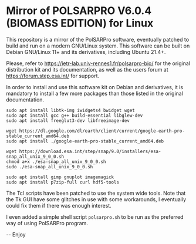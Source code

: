 Mirror of POLSARPRO V6.0.4 (BIOMASS EDITION) for Linux
======================================================

This repository is a mirror of the PolSARPro software, eventually
patched to build and run on a modern GNU/Linux system. This software can
be built on Debian GNU/Linux 11+ and its derivatives, including Ubuntu
21.4+.

Please, refer to https://ietr-lab.univ-rennes1.fr/polsarpro-bio/ for the
original distribution kit and its documentation, as well as the users
forum at https://forum.step.esa.int/ for support.

In order to install and use this software kit on Debian and derivatives,
it is mandatory to install a few more packages than those listed
in the original documentation.

```
sudo apt install libtk-img iwidgets4 bwidget wget
sudo apt install gcc g++ build-essential libglew-dev
sudo apt install freeglut3-dev libfreeimage-dev

wget https://dl.google.com/dl/earth/client/current/google-earth-pro-stable_current_amd64.deb
sudo apt install ./google-earth-pro-stable_current_amd64.deb

wget https://download.esa.int/step/snap/9.0/installers/esa-snap_all_unix_9_0_0.sh
chmod a+x ./esa-snap_all_unix_9_0_0.sh
sudo ./esa-snap_all_unix_9_0_0.sh

sudo apt install gimp gnuplot imagemagick 
sudo apt install p7zip-full curl hdf5-tools
```

The Tcl scripts have been patched to use the system wide tools. Note that the
Tk GUI have some glitches in use with some workarounds, I eventually could fix them if there was
enough interest.

I even added a simple shell script `polsarpro.sh` to be run as the preferred way of
using PolSARPro program.

-- Enjoy
